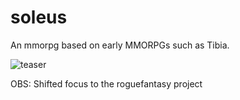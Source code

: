 # soleus
An mmorpg based on early MMORPGs such as Tibia. 

![teaser](https://pedroigorpsampaio.github.io/src/img/other/media_other9.png)

OBS: Shifted focus to the roguefantasy project

